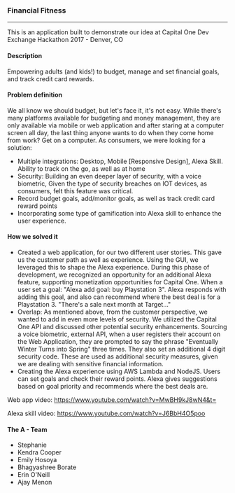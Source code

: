 ### Financial Fitness 

<hr />


This is an application built to demonstrate our idea at Capital One Dev Exchange Hackathon 2017 - Denver, CO
<br />

#### Description
Empowering adults (and kids!) to budget, manage and set financial goals, and track credit card rewards. 


#### Problem definition
We all know we should budget, but let's face it, it's not easy. While there's many platforms available for budgeting and money management, they are only available via mobile or web application and after staring at a computer screen all day, the last thing anyone wants to do when they come home from work? Get on a computer. As consumers, we were looking for a solution:
- Multiple integrations: Desktop, Mobile [Responsive Design], Alexa Skill. Ability to track on the go, as well as at home
- Security: Building an even deeper layer of security, with a voice biometric, Given the type of security breaches on IOT devices, as consumers, felt this feature was critical.
- Record budget goals, add/monitor goals, as well as track credit card reward points
- Incorporating some type of gamification into Alexa skill to enhance the user experience. 

#### How we solved it
- Created a web application, for our two different user stories. This gave us the customer path as well as experience. Using the GUI, we leveraged this to shape the Alexa experience. During this phase of development, we recognized an opportunity for an additional Alexa feature, supporting monetization opportunities for Capital One. When a user set a goal:  "Alexa add goal: buy Playstation 3". Alexa responds with adding this goal, and also can recommend where the best deal is for a Playstation 3. "There's a sale next month at Target..."
- Overlap: As mentioned above, from the customer perspective, we wanted to add in even more levels of security. We utilized the Capital One API and discussed other potential security enhancements. Sourcing a voice biometric, external API, when a user registers their account on the Web Application, they are prompted to say the phrase "Eventually Winter Turns into Spring" three times. They also set an additional 4 digit security code. These are used as additional security measures, given we are dealing with sensitive financial information. 
- Creating the Alexa experience using AWS Lambda and NodeJS. Users can set goals and check their reward points. Alexa gives suggestions based on goal priority and recommends where the best deals are.

Web app video: https://www.youtube.com/watch?v=MwBH9kJ8wN4&t=

Alexa skill video: https://www.youtube.com/watch?v=J6BbH4O5poo

#### The A - Team
- Stephanie
- Kendra Cooper
- Emily Hosoya
- Bhagyashree Borate
- Erin O'Neill
- Ajay Menon